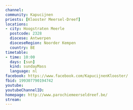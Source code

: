 ```yaml
---
channel:
community: Kapucijnen
priests: [Klooster Meersel-Dreef]
locations:
- city: Hoogstraten Meerle
  postcode: 2328
  diocese: Antwerpen
  dioceseRegion: Noorder Kempen
  country: BE
timetable:
- time: 10:00
  days: [sun]
  kind: sundayMass
  language: nl
facebook: https://www.facebook.com/KapucijnenKlooster/
fbid: 199307790194742
youtube:
youtubeChannelID:
homepage: http://www.parochiemeerseldreef.be/
stream:
---
```

